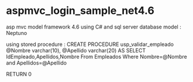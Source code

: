 
# aspmvc_login_sample_net4.6
asp mvc model framework 4.6 using C# and sql server database model : Neptuno



using stored procedure : 
CREATE PROCEDURE usp_validar_empleado
	@Nombre varchar(10),
	@Apellido varchar(20)
AS
	SELECT IdEmpleado,Apellidos,Nombre 
	From Empleados
	Where Nombre=@Nombre and Apellidos=@Apellido

RETURN 0

 

